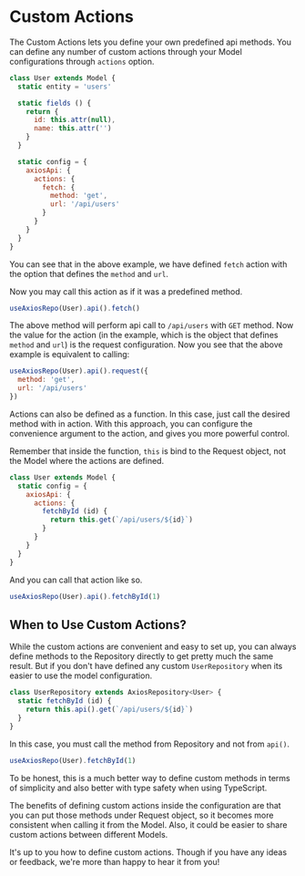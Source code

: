 # Custom Actions

The Custom Actions lets you define your own predefined api methods. You can define any number of custom actions through your Model configurations through `actions` option.

```js
class User extends Model {
  static entity = 'users'

  static fields () {
    return {
      id: this.attr(null),
      name: this.attr('')
    }
  }

  static config = {
    axiosApi: {
      actions: {
        fetch: {
          method: 'get',
          url: '/api/users'
        }
      }
    }
  }
}
```

You can see that in the above example, we have defined `fetch` action with the option that defines the `method` and `url`.

Now you may call this action as if it was a predefined method.

```js
useAxiosRepo(User).api().fetch()
```

The above method will perform api call to `/api/users` with `GET` method. Now the value for the action (in the example, which is the object that defines `method` and `url`) is the request configuration. Now you see that the above example is equivalent to calling:

```js
useAxiosRepo(User).api().request({
  method: 'get',
  url: '/api/users'
})
```

Actions can also be defined as a function. In this case, just call the desired method with in action. With this approach, you can configure the convenience argument to the action, and gives you more powerful control.

Remember that inside the function, `this` is bind to the Request object, not the Model where the actions are defined.

```js
class User extends Model {
  static config = {
    axiosApi: {
      actions: {
        fetchById (id) {
          return this.get(`/api/users/${id}`)
        }
      }
    }
  }
}
```

And you can call that action like so.

```js
useAxiosRepo(User).api().fetchById(1)
```

## When to Use Custom Actions?

While the custom actions are convenient and easy to set up, you can always define methods to the Repository directly to get pretty much the same result. But
if you don't have defined any custom `UserRepository` when its easier to use the model configuration.

```js
class UserRepository extends AxiosRepository<User> {
  static fetchById (id) {
    return this.api().get(`/api/users/${id}`)
  }
}
```

In this case, you must call the method from Repository and not from `api()`.

```js
useAxiosRepo(User).fetchById(1)
```

To be honest, this is a much better way to define custom methods in terms of simplicity and also better with type safety when using TypeScript.

The benefits of defining custom actions inside the configuration are that you can put those methods under Request object, so it becomes more consistent when calling it from the Model. Also, it could be easier to share custom actions between different Models.

It's up to you how to define custom actions. Though if you have any ideas or feedback, we're more than happy to hear it from you!
